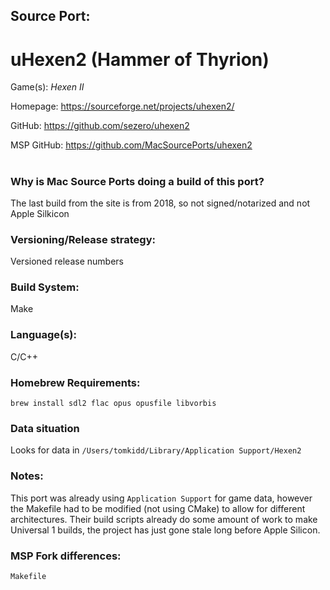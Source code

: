 ## Source Port:
# uHexen2 (Hammer of Thyrion)

Game(s): *Hexen II*

Homepage: https://sourceforge.net/projects/uhexen2/

GitHub: https://github.com/sezero/uhexen2

MSP GitHub: https://github.com/MacSourcePorts/uhexen2

#
### Why is Mac Source Ports doing a build of this port?
The last build from the site is from 2018, so not signed/notarized and not Apple Silkicon

### Versioning/Release strategy:
Versioned release numbers 

### Build System: 
Make

### Language(s):
C/C++

### Homebrew Requirements:

```
brew install sdl2 flac opus opusfile libvorbis 
```
### Data situation
Looks for data in `/Users/tomkidd/Library/Application Support/Hexen2`

### Notes:
This port was already using `Application Support` for game data, however the Makefile had to be modified (not using CMake) to allow for different architectures. Their build scripts already do some amount of work to make Universal 1 builds, the project has just gone stale long before Apple Silicon.

### MSP Fork differences:
```
Makefile
```